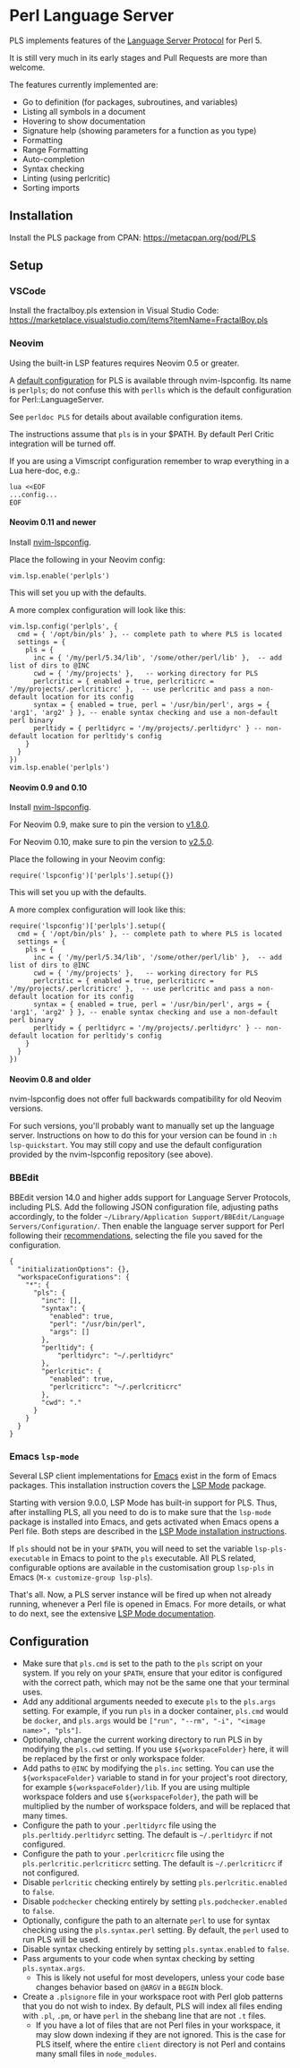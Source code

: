 Perl Language Server
====================

PLS implements features of the [Language Server Protocol](https://microsoft.github.io/language-server-protocol/) for Perl 5.

It is still very much in its early stages and Pull Requests are more than welcome.

The features currently implemented are:

* Go to definition (for packages, subroutines, and variables)
* Listing all symbols in a document
* Hovering to show documentation
* Signature help (showing parameters for a function as you type)
* Formatting
* Range Formatting
* Auto-completion
* Syntax checking
* Linting (using perlcritic)
* Sorting imports

## Installation

Install the PLS package from CPAN: https://metacpan.org/pod/PLS

## Setup

### VSCode

Install the fractalboy.pls extension in Visual Studio Code: https://marketplace.visualstudio.com/items?itemName=FractalBoy.pls

### Neovim

Using the built-in LSP features requires Neovim 0.5 or greater.

A [default configuration](https://github.com/neovim/nvim-lspconfig/blob/master/doc/configs.md#perlpls) for PLS is
available through nvim-lspconfig. Its name is `perlpls`; do not confuse this with `perlls` which is the default
configuration for Perl::LanguageServer.

See `perldoc PLS` for details about available configuration items.

The instructions assume that `pls` is in your $PATH. By default Perl Critic integration will be turned off.

If you are using a Vimscript configuration remember to wrap everything in a Lua here-doc, e.g.:
```
lua <<EOF
...config...
EOF
```

#### Neovim 0.11 and newer

Install [nvim-lspconfig](https://github.com/neovim/nvim-lspconfig).

Place the following in your Neovim config:
```
vim.lsp.enable('perlpls')
```
This will set you up with the defaults.

A more complex configuration will look like this:
```
vim.lsp.config('perlpls', {
  cmd = { '/opt/bin/pls' }, -- complete path to where PLS is located
  settings = {
    pls = {
      inc = { '/my/perl/5.34/lib', '/some/other/perl/lib' },  -- add list of dirs to @INC
      cwd = { '/my/projects' },   -- working directory for PLS
      perlcritic = { enabled = true, perlcriticrc = '/my/projects/.perlcriticrc' },  -- use perlcritic and pass a non-default location for its config
      syntax = { enabled = true, perl = '/usr/bin/perl', args = { 'arg1', 'arg2' } }, -- enable syntax checking and use a non-default perl binary
      perltidy = { perltidyrc = '/my/projects/.perltidyrc' } -- non-default location for perltidy's config
    }
  }
})
vim.lsp.enable('perlpls')
```

#### Neovim 0.9 and 0.10

Install [nvim-lspconfig](https://github.com/neovim/nvim-lspconfig).

For Neovim 0.9, make sure to pin the version to [v1.8.0](https://github.com/neovim/nvim-lspconfig/releases/tag/v1.8.0).

For Neovim 0.10, make sure to pin the version to [v2.5.0](https://github.com/neovim/nvim-lspconfig/releases/tag/v2.5.0).

Place the following in your Neovim config:
```
require('lspconfig')['perlpls'].setup({})
```
This will set you up with the defaults.

A more complex configuration will look like this:
```
require('lspconfig')['perlpls'].setup({
  cmd = { '/opt/bin/pls' }, -- complete path to where PLS is located
  settings = {
    pls = {
      inc = { '/my/perl/5.34/lib', '/some/other/perl/lib' },  -- add list of dirs to @INC
      cwd = { '/my/projects' },   -- working directory for PLS
      perlcritic = { enabled = true, perlcriticrc = '/my/projects/.perlcriticrc' },  -- use perlcritic and pass a non-default location for its config
      syntax = { enabled = true, perl = '/usr/bin/perl', args = { 'arg1', 'arg2' } }, -- enable syntax checking and use a non-default perl binary
      perltidy = { perltidyrc = '/my/projects/.perltidyrc' } -- non-default location for perltidy's config
    }
  }
})
```

#### Neovim 0.8 and older

nvim-lspconfig does not offer full backwards compatibility for old Neovim versions.

For such versions, you'll probably want to manually set up the language server. Instructions on how to do this for your
version can be found in `:h lsp-quickstart`. You may still copy and use the default configuration provided by the
nvim-lspconfig repository (see above).

### BBEdit

BBEdit version 14.0 and higher adds support for Language Server Protocols, including PLS. Add the following JSON configuration file, adjusting paths accordingly, to the folder `~/Library/Application Support/BBEdit/Language Servers/Configuration/`. Then enable the language server support for Perl following their [recommendations](https://www.barebones.com/support/bbedit/lsp-notes.html), selecting the file you saved for the configuration.

```
{
  "initializationOptions": {},
  "workspaceConfigurations": {
    "*": {
      "pls": {
        "inc": [],
        "syntax": {
          "enabled": true,
          "perl": "/usr/bin/perl",
          "args": []
        },
        "perltidy": {
            "perltidyrc": "~/.perltidyrc"
        },
        "perlcritic": {
          "enabled": true,
          "perlcriticrc": "~/.perlcriticrc"
        },
        "cwd": "."
      }
    }
  }
}
```

### Emacs `lsp-mode`

Several LSP client implementations for
[Emacs](https://www.gnu.org/software/emacs/) exist in the form of
Emacs packages. This installation instruction covers the [LSP
Mode](https://emacs-lsp.github.io/lsp-mode/) package.

Starting with version 9.0.0, LSP Mode has built-in support for
PLS. Thus, after installing PLS, all you need to do is to make sure
that the `lsp-mode` package is installed into Emacs, and gets
activated when Emacs opens a Perl file. Both steps are described in
the [LSP Mode installation
instructions](https://emacs-lsp.github.io/lsp-mode/page/installation/).

If `pls` should not be in your `$PATH`, you will need to set the
variable `lsp-pls-executable` in Emacs to point to the `pls`
executable. All PLS related, configurable options are available in the
customisation group `lsp-pls` in Emacs (`M-x customize-group
lsp-pls`).

That's all. Now, a PLS server instance will be fired up when not
already running, whenever a Perl file is opened in Emacs. For more
details, or what to do next, see the extensive [LSP Mode
documentation](https://emacs-lsp.github.io/lsp-mode/page/main-features/).

## Configuration

* Make sure that `pls.cmd` is set to the path to the `pls` script on your system.
If you rely on your `$PATH`, ensure that your editor is configured with the correct
path, which may not be the same one that your terminal uses.
* Add any additional arguments needed to execute `pls` to the `pls.args` setting.
For example, if you run `pls` in a docker container, `pls.cmd` would be `docker`, and
`pls.args` would be `["run", "--rm", "-i", "<image name>", "pls"]`.
* Optionally, change the current working directory to run PLS in by modifying the `pls.cwd` setting. If you use `${workspaceFolder}` here, it will be replaced by the first or only workspace folder.
* Add paths to `@INC` by modifying the `pls.inc` setting. You can use the `${workspaceFolder}` variable to stand in for your project's root directory, for example `${workspaceFolder}/lib`. If you are using multiple workspace folders and use `${workspaceFolder}`, the path will be multiplied by the number of workspace folders, and will be replaced that many times.
* Configure the path to your `.perltidyrc` file using the `pls.perltidy.perltidyrc` setting. The default is `~/.perltidyrc` if not configured.
* Configure the path to your `.perlcriticrc` file using the `pls.perlcritic.perlcriticrc` setting. The default is `~/.perlcriticrc` if not configured.
* Disable `perlcritic` checking entirely by setting `pls.perlcritic.enabled` to
`false`.
* Disable `podchecker` checking entirely by setting `pls.podchecker.enabled` to
`false`.
* Optionally, configure the path to an alternate `perl` to use for syntax checking using the `pls.syntax.perl` setting. By default, the `perl` used to run PLS will be used.
* Disable syntax checking entirely by setting `pls.syntax.enabled` to `false`.
* Pass arguments to your code when syntax checking by setting `pls.syntax.args`.
  * This is likely not useful for most developers, unless your code base changes behavior based on `@ARGV` in a `BEGIN` block.
* Create a `.plsignore` file in your workspace root with Perl glob patterns that you do not wish to index. By default, PLS will index all files ending with `.pl`, `.pm`, or have `perl` in the shebang line that are not `.t` files.
  * If you have a lot of files that are not Perl files in your workspace, it may slow down indexing if they are not ignored. This is the case for PLS itself, where the entire `client` directory is not Perl and contains many small files in `node_modules`.
